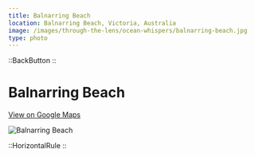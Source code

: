```yaml
---
title: Balnarring Beach
location: Balnarring Beach, Victoria, Australia
image: /images/through-the-lens/ocean-whispers/balnarring-beach.jpg
type: photo
---
```


::BackButton
::

# Balnarring Beach

<a href="https://www.google.com/maps/search/?api=1&query=Balnarring+Beach,+Victoria,+Australia" target="_blank" rel="noopener noreferrer">View on Google Maps</a>

![Balnarring Beach](/images/through-the-lens/ocean-whispers/balnarring-beach.jpg)

<div class="mb-8"></div>

::HorizontalRule
::
